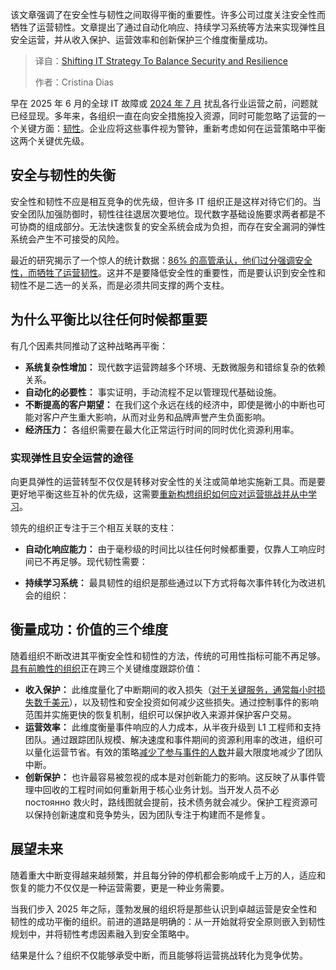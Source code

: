 
<!--
title: IT战略转型：平衡安全与韧性
cover: https://cdn.thenewstack.io/media/2025/07/1e490f85-balance.jpg
summary: 该文章强调了在安全性与韧性之间取得平衡的重要性。许多公司过度关注安全性而牺牲了运营韧性。文章提出了通过自动化响应、持续学习系统等方法来实现弹性且安全运营，并从收入保护、运营效率和创新保护三个维度衡量成功。
-->

该文章强调了在安全性与韧性之间取得平衡的重要性。许多公司过度关注安全性而牺牲了运营韧性。文章提出了通过自动化响应、持续学习系统等方法来实现弹性且安全运营，并从收入保护、运营效率和创新保护三个维度衡量成功。

> 译自：[Shifting IT Strategy To Balance Security and Resilience](https://thenewstack.io/shifting-it-strategy-to-balance-security-and-resilience/)
> 
> 作者：Cristina Dias

早在 2025 年 6 月的全球 IT 故障或 [2024 年 7 月](https://thenewstack.io/7-urgent-lessons-from-the-crowdstrike-disaster/) 扰乱各行业运营之前，问题就已经显现。多年来，各组织一直在向安全措施投入资源，同时可能忽略了运营的一个关键方面：[韧性](https://thenewstack.io/what-is-operational-resilience/)。企业应将这些事件视为警钟，重新考虑如何在运营策略中平衡这两个关键优先级。

## 安全与韧性的失衡

安全性和韧性不应是相互竞争的优先级，但许多 IT 组织正是这样对待它们的。当安全团队加强防御时，韧性往往退居次要地位。现代数字基础设施要求两者都是不可协商的组成部分。无法快速恢复的安全系统会成为负担，而存在安全漏洞的弹性系统会产生不可接受的风险。

最近的研究揭示了一个惊人的统计数据：[86% 的高管承认，他们过分强调安全性，而牺牲了运营韧性](https://www.pagerduty.com/resources/insights/learn/execs-expecting-it-outages-2025/)。这并不是要降低安全性的重要性，而是要认识到安全性和韧性不是二选一的关系，而是必须共同支撑的两个支柱。

## 为什么平衡比以往任何时候都重要

有几个因素共同推动了这种战略再平衡：

* **系统复杂性增加：** 现代数字运营跨越多个环境、无数微服务和错综复杂的依赖关系。
* **自动化的必要性：** 事实证明，手动流程不足以管理现代基础设施。
* **不断提高的客户期望：** 在我们这个永远在线的经济中，即使是微小的中断也可能对客户产生重大影响，从而对业务和品牌声誉产生负面影响。
* **经济压力：** 各组织需要在最大化正常运行时间的同时优化资源利用率。

### 实现弹性且安全运营的途径

向更具弹性的运营转型不仅仅是转移对安全性的关注或简单地实施新工具。而是要更好地平衡这些互补的优先级，这需要[重新构想组织如何应对运营挑战并从中学习](https://thenewstack.io/what-is-operational-resilience/)。

领先的组织正专注于三个相互关联的支柱：

* **自动化响应能力：** 由于毫秒级的时间比以往任何时候都重要，仅靠人工响应时间已不再足够。现代韧性需要：

* **持续学习系统：** 最具韧性的组织是那些通过以下方式将每次事件转化为改进机会的组织：

## 衡量成功：价值的三个维度

随着组织不断改进其平衡安全性和韧性的方法，传统的可用性指标可能不再足够。[具有前瞻性的组织](https://thenewstack.io/ai-reliability-engineering-welcome-to-the-third-age-of-sre/)正在跨三个关键维度跟踪价值：

* **收入保护：** 此维度量化了中断期间的收入损失（[对于关键服务，通常每小时损失数千美元](https://www.pagerduty.com/resources/insights/learn/cost-of-downtime/#:~:text=IT%20leaders%20estimated%20the%20true%20cost%20of,customer%2Dfacing%20outages%20can%20cost%20%2419.8m%20per%20year.)），以及韧性和安全投资如何减少这些损失。通过控制事件的影响范围并实施更快的恢复机制，组织可以保护收入来源并保护客户交易。
* **运营效率：** 此维度衡量事件响应的人力成本，从半夜升级到 L1 工程师和支持团队。通过跟踪团队规模、解决速度和事件期间的资源利用率的改进，组织可以量化运营节省。有效的策略[减少了参与事件的人数](https://thenewstack.io/fast-focused-incident-response-reduce-system-noise-by-98/)并最大限度地减少了团队中断。
* **创新保护：** 也许最容易被忽视的成本是对创新能力的影响。这反映了从事件管理中回收的工程时间如何重新用于核心业务计划。当开发人员不必 постоянно 救火时，路线图就会提前，技术债务就会减少。保护工程资源可以保持创新速度和竞争势头，因为团队专注于构建而不是修复。

## 展望未来

随着重大中断变得越来越频繁，并且每分钟的停机都会影响成千上万的人，适应和恢复的能力不仅仅是一种运营需要，更是一种业务需要。

当我们步入 2025 年之际，蓬勃发展的组织将是那些认识到卓越运营是安全性和韧性的成功平衡的组织。前进的道路是明确的：从一开始就将安全原则嵌入到韧性规划中，并将韧性考虑因素融入到安全策略中。

结果是什么？组织不仅能够承受中断，而且能够将运营挑战转化为竞争优势。